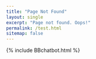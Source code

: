 ```yaml
---
title: "Page Not Found"
layout: single
excerpt: "Page not found. Oops!"
permalink: /test.html
sitemap: false
---
```


{% include BBchatbot.html %}

